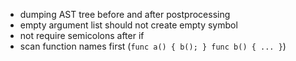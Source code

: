 - dumping AST tree before and after postprocessing
- empty argument list should not create empty symbol
- not require semicolons after if
- scan function names first (`func a() { b(); } func b() { ... }`)
